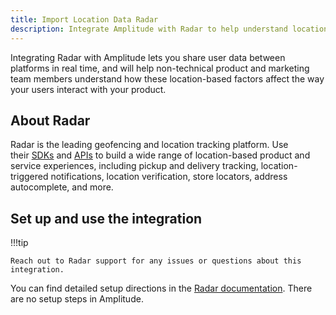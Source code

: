 ```yaml
---
title: Import Location Data Radar
description: Integrate Amplitude with Radar to help understand location-based factors that affect how your users interact with your products. 
---
```


Integrating Radar with Amplitude lets you share user data between platforms in real time, and will help non-technical product and marketing team members understand how these location-based factors affect the way your users interact with your product.

## About Radar

Radar is the leading geofencing and location tracking platform. Use their [SDKs](https://radar.com/documentation/sdk) and [APIs](https://radar.com/documentation/api) to build a wide range of location-based product and service experiences, including pickup and delivery tracking, location-triggered notifications, location verification, store locators, address autocomplete, and more.

## Set up and use the integration

!!!tip

    Reach out to Radar support for any issues or questions about this integration.

You can find detailed setup directions in the [Radar documentation](https://radar.com/documentation/integrations/amplitude).
There are no setup steps in Amplitude.
